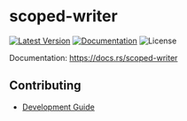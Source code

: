 # scoped-writer

[![Latest Version]][crates.io]
[![Documentation]][docs.rs] 
![License]

[crates.io]: https://crates.io/crates/scoped-writer
[Latest Version]: https://img.shields.io/crates/v/scoped-writer.svg
[Documentation]: https://docs.rs/scoped-writer/badge.svg
[docs.rs]: https://docs.rs/scoped-writer
[License]: https://img.shields.io/crates/l/scoped-writer.svg

Documentation: <https://docs.rs/scoped-writer>

## Contributing

+ [Development Guide](./CONTRIBUTING.md)
